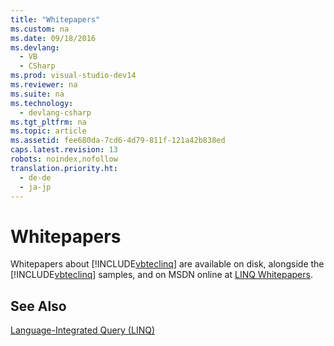 ```yaml
---
title: "Whitepapers"
ms.custom: na
ms.date: 09/18/2016
ms.devlang: 
  - VB
  - CSharp
ms.prod: visual-studio-dev14
ms.reviewer: na
ms.suite: na
ms.technology: 
  - devlang-csharp
ms.tgt_pltfrm: na
ms.topic: article
ms.assetid: fee680da-7cd6-4d79-811f-121a42b838ed
caps.latest.revision: 13
robots: noindex,nofollow
translation.priority.ht: 
  - de-de
  - ja-jp
---
```

# Whitepapers
Whitepapers about [!INCLUDE[vbteclinq](../vs140/includes/vbteclinq_md.md)] are available on disk, alongside the [!INCLUDE[vbteclinq](../vs140/includes/vbteclinq_md.md)] samples, and on MSDN online at [LINQ Whitepapers](http://go.microsoft.com/fwlink/?LinkId=198203).  
  
## See Also  
 [Language-Integrated Query (LINQ)](../vs140/LINQ--Language-Integrated-Query-.md)